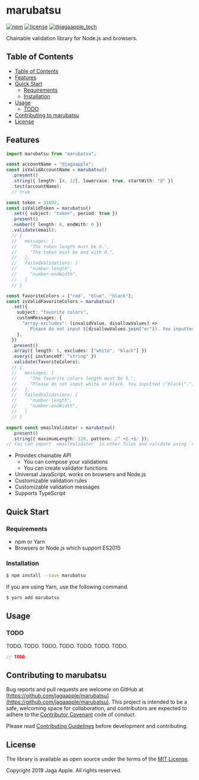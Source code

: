 <!-- ======================================================================================================================= -->
<!-- README                                                                                                                  -->
<!-- ======================================================================================================================= -->
# marubatsu

[![npm](https://img.shields.io/npm/v/marubatsu.svg)](https://www.npmjs.com/package/marubatsu)
[![license](https://img.shields.io/github/license/jagaapple/marubatsu.svg)](https://opensource.org/licenses/MIT)
[![@jagaapple_tech](https://img.shields.io/badge/contact-%40jagaapple_tech-blue.svg)](https://twitter.com/jagaapple_tech)

Chainable validation library for Node.js and browsers.


## Table of Contents

<!-- TOC depthFrom:2 -->

- [Table of Contents](#table-of-contents)
- [Features](#features)
- [Quick Start](#quick-start)
  - [Requirements](#requirements)
  - [Installation](#installation)
- [Usage](#usage)
  - [TODO](#todo)
- [Contributing to marubatsu](#contributing-to-marubatsu)
- [License](#license)

<!-- /TOC -->


## Features
```typescript
import marubatsu from "marubatsu";

const accountName = "@jagaapple";
const isValidAccountName = marubatsu()
  .present()
  .string({ length: [4, 12], lowercase: true, startWith: "@" })
  .test(accountName);
  // true

const token = 31692;
const isValidToken = marubatsu()
  .set({ subject: "token", period: true })
  .present()
  .number({ length: 6, endWith: 0 })
  .validate(email);
  // {
  //   messages: [
  //     "The token length must be 6.",
  //     "The token msut be end with 0.",
  //   ],
  //   failedValidations: [
  //     "number-length",
  //     "number-endWidth",
  //   ]
  // }

const favoriteColors = ["red", "blue", "black"];
const isValidFavoriteColors = marubatsu()
  .set({
    subject: "favorite colors",
    customMessages: {
      "array-excludes": (invalidValue, disallowValues) =>
        `Please do not input ${disallowValues.join("or")}. You inputted "${invalidValue}".`,
    },
  })
  .present()
  .array({ length: 5, excludes: ["white", "black"] })
  .every({ instanceOf: "string" })
  .validate(favoriteColors);
  // {
  //   messages: [
  //     "The favorite colors length must be 5.",
  //     "Please do not input white or black. You inputted \"black\".",
  //   ],
  //   failedValidations: [
  //     "number-length",
  //     "number-endWidth",
  //   ]
  // }

export const emailValidater = marubatsu()
  .present()
  .string({ maximumLength: 128, pattern: /^.+@.+$/ });
// You can import `emailValidater` in other files and validate using `emailValidater.validate(xxx)` .
```

- Provides chainable API
  - You can compose your validations
  - You can create validator functions
- Universal JavaScript, works on browsers and Node.js
- Customizable validation rules
- Customizable validation messages
- Supports TypeScript


## Quick Start
### Requirements
- npm or Yarn
- Browsers or Node.js which support ES2015

### Installation
```bash
$ npm install --save marubatsu
```

If you are using Yarn, use the following command.

```bash
$ yarn add marubatsu
```


## Usage
### TODO
TODO. TODO. TODO. TODO. TODO. TODO. TODO.

```typescript
// TODO
```


## Contributing to marubatsu
Bug reports and pull requests are welcome on GitHub at
[https://github.com/jagaapple/marubatsu](https://github.com/jagaapple/marubatsu). This project is intended to be a safe,
welcoming space for collaboration, and contributors are expected to adhere to the
[Contributor Covenant](http://contributor-covenant.org) code of conduct.

Please read [Contributing Guidelines](./.github/CONTRIBUTING.md) before development and contributing.


## License
The library is available as open source under the terms of the [MIT License](http://opensource.org/licenses/MIT).

Copyright 2019 Jaga Apple. All rights reserved.
